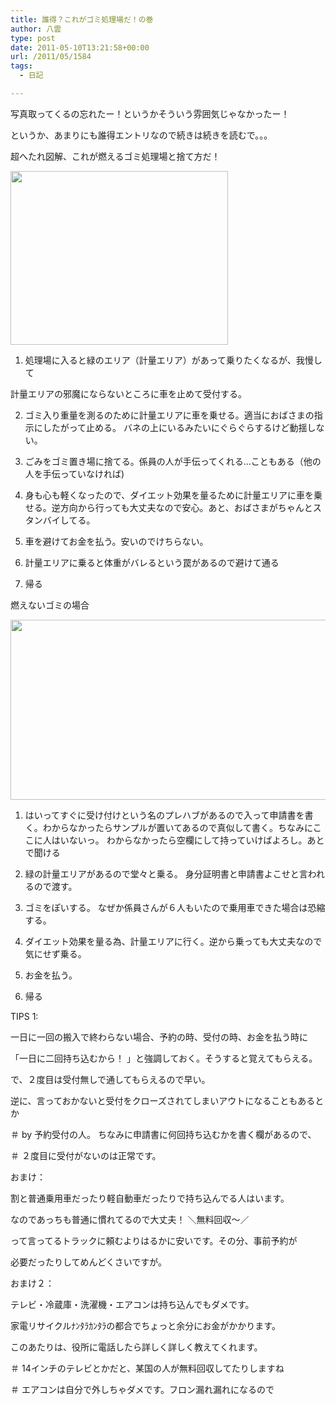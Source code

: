 ```yaml
---
title: 誰得？これがゴミ処理場だ！の巻
author: 八雲
type: post
date: 2011-05-10T13:21:58+00:00
url: /2011/05/1584
tags:
  - 日記

---
```

写真取ってくるの忘れたー！というかそういう雰囲気じゃなかったー！
  
というか、あまりにも誰得エントリなので続きは続きを読むで。。。
  
<!--more-->


  
超へたれ図解、これが燃えるゴミ処理場と捨て方だ！
  
[<img src="https://obs.maoh.company/yakumoblog/2018/07/moeru_gomi.png" alt="" title="moeru_gomi" width="348" height="278" class="alignnone size-full wp-image-1586" srcset="https://obs.maoh.company/yakumoblog/2018/07/moeru_gomi.png 348w, https://obs.maoh.company/yakumoblog/2018/07/moeru_gomi-300x240.png 300w" sizes="(max-width: 348px) 100vw, 348px" />][1]
  
1. 処理場に入ると緑のエリア（計量エリア）があって乗りたくなるが、我慢して
  
計量エリアの邪魔にならないところに車を止めて受付する。
  
2. ゴミ入り重量を測るのために計量エリアに車を乗せる。適当におばさまの指示にしたがって止める。 バネの上にいるみたいにぐらぐらするけど動揺しない。
  
3. ごみをゴミ置き場に捨てる。係員の人が手伝ってくれる…こともある（他の人を手伝っていなければ)
  
4. 身も心も軽くなったので、ダイエット効果を量るために計量エリアに車を乗せる。逆方向から行っても大丈夫なので安心。あと、おばさまがちゃんとスタンバイしてる。
  
5. 車を避けてお金を払う。安いのでけちらない。
  
6. 計量エリアに乗ると体重がバレるという罠があるので避けて通る
  
7. 帰る

燃えないゴミの場合
  
[<img src="https://obs.maoh.company/yakumoblog/2018/07/moenai_gomi.png" alt="" title="moenai_gomi" width="525" height="288" class="alignnone size-full wp-image-1585" srcset="https://obs.maoh.company/yakumoblog/2018/07/moenai_gomi.png 525w, https://obs.maoh.company/yakumoblog/2018/07/moenai_gomi-300x165.png 300w" sizes="(max-width: 525px) 100vw, 525px" />][2]
  
1. はいってすぐに受け付けという名のプレハブがあるので入って申請書を書く。わからなかったらサンプルが置いてあるので真似して書く。ちなみにここに人はいないっ。 わからなかったら空欄にして持っていけばよろし。あとで聞ける
  
2. 緑の計量エリアがあるので堂々と乗る。 身分証明書と申請書よこせと言われるので渡す。
  
3. ゴミをぽいする。 なぜか係員さんが６人もいたので乗用車できた場合は恐縮する。
  
4. ダイエット効果を量る為、計量エリアに行く。逆から乗っても大丈夫なので気にせず乗る。
  
5. お金を払う。
  
6. 帰る

TIPS 1:
  
一日に一回の搬入で終わらない場合、予約の時、受付の時、お金を払う時に
  
「一日に二回持ち込むから！ 」と強調しておく。そうすると覚えてもらえる。
  
で、２度目は受付無しで通してもらえるので早い。
  
逆に、言っておかないと受付をクローズされてしまいアウトになることもあるとか
  
＃ by 予約受付の人。 ちなみに申請書に何回持ち込むかを書く欄があるので、
  
＃ ２度目に受付がないのは正常です。

おまけ：
  
割と普通乗用車だったり軽自動車だったりで持ち込んでる人はいます。
  
なのであっちも普通に慣れてるので大丈夫！ ＼無料回収〜／
  
って言ってるトラックに頼むよりはるかに安いです。その分、事前予約が
  
必要だったりしてめんどくさいですが。

おまけ２：
  
テレビ・冷蔵庫・洗濯機・エアコンは持ち込んでもダメです。
  
家電リサイクルﾅﾝﾀﾗｶﾝﾀﾗの都合でちょっと余分にお金がかかります。
  
このあたりは、役所に電話したら詳しく詳しく教えてくれます。
  
＃ 14インチのテレビとかだと、某国の人が無料回収してたりしますね
  
＃ エアコンは自分で外しちゃダメです。フロン漏れ漏れになるので

 [1]: https://obs.maoh.company/yakumoblog/2018/07/moeru_gomi.png
 [2]: https://obs.maoh.company/yakumoblog/2018/07/moenai_gomi.png
